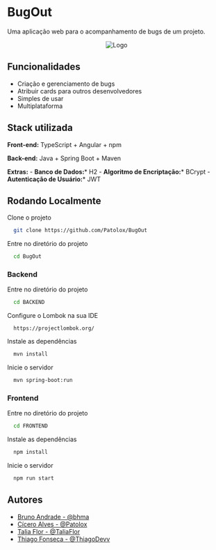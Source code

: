 
# BugOut

Uma aplicação web para o acompanhamento de bugs de um projeto.


<p align="center">
  <img alt="Logo" src="https://user-images.githubusercontent.com/47438099/168447315-35b0fad4-0ded-45a5-b5be-1c41665a8eae.jpeg" />
</p>

## Funcionalidades

- Criação e gerenciamento de bugs
- Atribuir cards para outros desenvolvedores
- Simples de usar
- Multiplataforma


## Stack utilizada

**Front-end:** TypeScript + Angular + npm

**Back-end:** Java + Spring Boot + Maven

**Extras:**
	- **Banco de Dados:*** H2
	- **Algoritmo de Encriptação:*** BCrypt
	- **Autenticação de Usuário:*** JWT


## Rodando Localmente

Clone o projeto

```bash
  git clone https://github.com/Patolox/BugOut
```

Entre no diretório do projeto

```bash
  cd BugOut
```

### Backend

Entre no diretório do projeto

```bash 
  cd BACKEND
```

Configure o Lombok na sua IDE

```
  https://projectlombok.org/
```

Instale as dependências

```bash
  mvn install
```

Inicie o servidor

```bash
  mvn spring-boot:run
```

### Frontend

Entre no diretório do projeto

```bash 
  cd FRONTEND
```

Instale as dependências

```bash
  npm install
```

Inicie o servidor

```bash
  npm run start
```


## Autores

- [Bruno Andrade - @bhma](https://www.github.com/bhma)
- [Cícero Alves - @Patolox](https://www.github.com/Patolox)
- [Talia Flor - @TaliaFlor](https://www.github.com/TaliaFlor)
- [Thiago Fonseca - @ThiagoDevv](https://www.github.com/ThiagoDevv)


